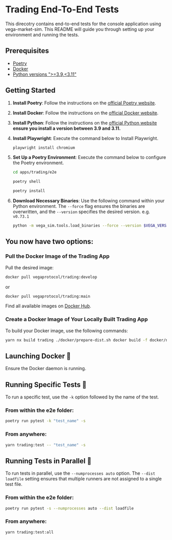 # Trading End-To-End Tests

This direcotry contains end-to-end tests for the console application using vega-market-sim. This README will guide you through setting up your environment and running the tests.

## Prerequisites

- [Poetry](https://python-poetry.org/docs/#installing-with-the-official-installer)
- [Docker](https://www.docker.com/)
- [Python versions ">=3.9,<3.11"](https://www.python.org/)

## Getting Started

1. **Install Poetry**: Follow the instructions on the [official Poetry website](https://python-poetry.org/docs/#installing-with-the-official-installer).

1. **Install Docker**: Follow the instructions on the [official Docker website](https://docs.docker.com/desktop/).
1. **Install Python**: Follow the instructions on the [official Python website](https://www.python.org/)
   **ensure you install a version between 3.9 and 3.11.**

1. **Install Playwright**:
   Execute the command below to Install Playwright.

   ```bash
   playwright install chromium
   ```

1. **Set Up a Poetry Environment**:
   Execute the command below to configure the Poetry environment.

   ```bash
   cd apps/trading/e2e
   ```

   ```bash
   poetry shell
   ```

   ```bash
   poetry install
   ```

1. **Download Necessary Binaries**:
   Use the following command within your Python environment. The `--force` flag ensures the binaries are overwritten, and the `--version` specifies the desired version. e.g. `v0.73.1`

   ```bash
   python -m vega_sim.tools.load_binaries --force --version $VEGA_VERSION
   ```

## You now have two options:

### Pull the Docker Image of the Trading App

Pull the desired image:

```bash
docker pull vegaprotocol/trading:develop
```

or

```bash
docker pull vegaprotocol/trading:main
```

Find all available images on [Docker Hub](https://hub.docker.com/r/vegaprotocol/trading/tags).

### Create a Docker Image of Your Locally Built Trading App

To build your Docker image, use the following commands:

```bash
yarn nx build trading ./docker/prepare-dist.sh docker build -f docker/node-outside-docker.Dockerfile --build-arg APP=trading --build-arg ENV_NAME=stagnet1 -t vegaprotocol/trading:latest .
```

## **Launching Docker** 🐳

Ensure the Docker daemon is running.

## Running Specific Tests 🧪

To run a specific test, use the `-k` option followed by the name of the test.

### From within the e2e folder:

```bash
poetry run pytest -k "test_name" -s
```

### From anywhere:

```bash
yarn trading:test -- "test_name" -s
```

## Running Tests in Parallel 🔢

To run tests in parallel, use the `--numprocesses auto` option. The `--dist loadfile` setting ensures that multiple runners are not assigned to a single test file.

### From within the e2e folder:

```bash
poetry run pytest -s --numprocesses auto --dist loadfile
```

### From anywhere:

```bash
yarn trading:test:all
```

